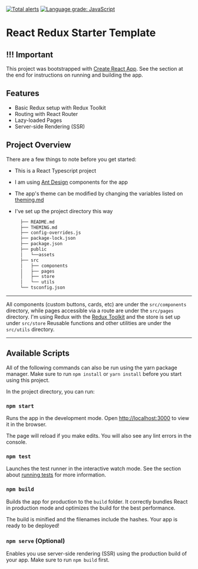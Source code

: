 [![Total alerts](https://img.shields.io/lgtm/alerts/g/jerrynavi/react-redux-template.svg?logo=lgtm&logoWidth=18)](https://lgtm.com/projects/g/jerrynavi/react-redux-template/alerts/) [![Language grade: JavaScript](https://img.shields.io/lgtm/grade/javascript/g/jerrynavi/react-redux-template.svg?logo=lgtm&logoWidth=18)](https://lgtm.com/projects/g/jerrynavi/react-redux-template/context:javascript)

# React Redux Starter Template

## !!! Important

This project was bootstrapped with [Create React App](https://github.com/facebook/create-react-app).
See the section at the end for instructions on running and building the app.

## Features

- Basic Redux setup with Redux Toolkit
- Routing with React Router
- Lazy-loaded Pages
- Server-side Rendering (SSR)

## Project Overview

There are a few things to note before you get started:

- This is a React Typescript project
- I am using [Ant Design](https://ant.design) components for the app
- The app's theme can be modified by changing the variables listed on [theming.md](./THEMING.md)
- I've set up the project directory this way
  
  ```bash
    ├── README.md
    ├── THEMING.md
    ├── config-overrides.js
    ├── package-lock.json
    ├── package.json
    ├── public
    │   └──assets
    ├── src
    │   ├── components
    │   ├── pages
    │   ├── store
    │   └── utils
    └── tsconfig.json
  ```

---

All components (custom buttons, cards, etc) are under the `src/components` directory, while pages accessible via a route are under the `src/pages` directory.
I'm using Redux with the [Redux Toolkit](https://redux-toolkit.js.org/) and the store is set up under `src/store`
Reusable functions and other utilities are under the `src/utils` directory.

---

## Available Scripts

All of the following commands can also be run using the yarn package manager. Make sure to run `npm install` or `yarn install` before you start using this project.

In the project directory, you can run:

### `npm start`

Runs the app in the development mode.
Open [http://localhost:3000](http://localhost:3000) to view it in the browser.

The page will reload if you make edits.
You will also see any lint errors in the console.

### `npm test`

Launches the test runner in the interactive watch mode.
See the section about [running tests](https://facebook.github.io/create-react-app/docs/running-tests) for more information.

### `npm build`

Builds the app for production to the `build` folder.
It correctly bundles React in production mode and optimizes the build for the best performance.

The build is minified and the filenames include the hashes.
Your app is ready to be deployed!

### `npm serve` (Optional)

Enables you use server-side rendering (SSR) using the production build of your app. Make sure to run `npm build` first.
